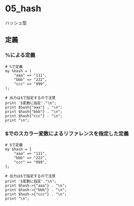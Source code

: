 05_hash
==========
ハッシュ型

## 定義

### %による定義
```
# %で定義
my %hash = (
    "aaa" => "111",
    "bbb" => "222",
    "ccc" => "999",
);

# 出力は$で指定するので注意
print '$変数に指定'."\n";
print $hash{"aaa"} . "\n";
print $hash{"bbb"} . "\n";
print $hash{"ccc"} . "\n";
print "\n";

```

### $でのスカラー変数によるリファレンスを指定した定義
```
# $で定義
my $hash = {
    "aaa" => "111",
    "bbb" => "222",
    "ccc" => "999",
};

# 出力は$で指定するので注意
print '$変数に指定'."\n";
print $hash->{"aaa"} . "\n";
print $hash->{"bbb"} . "\n";
print $hash->{"ccc"} . "\n";
print "\n";

```
